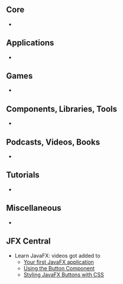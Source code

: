 ## Core

* 

## Applications

* 

## Games

* 

## Components, Libraries, Tools

*

## Podcasts, Videos, Books

*

## Tutorials

*

## Miscellaneous

*

## JFX Central

* Learn JavaFX: videos got added to
  * [Your first JavaFX application](https://www.jfx-central.com/learn-javafx/hello-world)
  * [Using the Button Component](https://www.jfx-central.com/learn-javafx/button)
  * [Styling JavaFX Buttons with CSS](https://www.jfx-central.com/learn-javafx/button-styling)
